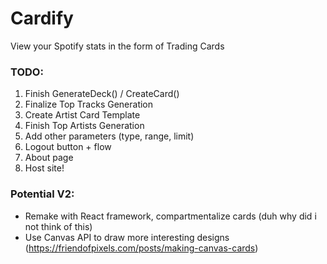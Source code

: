 # Cardify
View your Spotify stats in the form of Trading Cards


### TODO: 
1. Finish GenerateDeck() / CreateCard()
2. Finalize Top Tracks Generation
3. Create Artist Card Template
4. Finish Top Artists Generation
5. Add other parameters (type, range, limit)
6. Logout button + flow
7. About page
8. Host site!


### Potential V2:
* Remake with React framework, compartmentalize cards (duh why did i not think of this)
* Use Canvas API to draw more interesting designs
(https://friendofpixels.com/posts/making-canvas-cards)